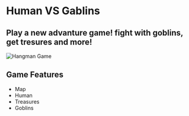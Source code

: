# Human VS Gablins
## Play a new advanture game! fight with goblins, get tresures and more!

![Hangman Game](https://i.pinimg.com/170x/11/09/20/11092026689f9008584cb16384bf329b.jpg)
## Game Features
- Map
- Human
- Treasures
- Goblins
